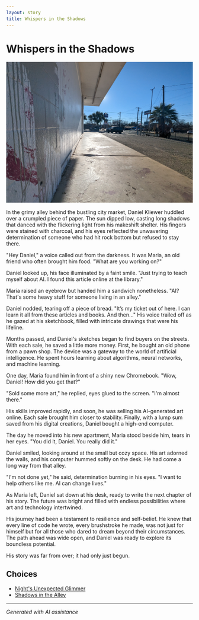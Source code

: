 ```yaml
---
layout: story
title: Whispers in the Shadows
---
```


# Whispers in the Shadows

![Whispers in the Shadows](/input_images/477085949_1376430796875724_8916528934155297778_n.jpg)

In the grimy alley behind the bustling city market, Daniel Kliewer huddled over a crumpled piece of paper. The sun dipped low, casting long shadows that danced with the flickering light from his makeshift shelter. His fingers were stained with charcoal, and his eyes reflected the unwavering determination of someone who had hit rock bottom but refused to stay there.

"Hey Daniel," a voice called out from the darkness. It was Maria, an old friend who often brought him food. "What are you working on?"

Daniel looked up, his face illuminated by a faint smile. "Just trying to teach myself about AI. I found this article online at the library."

Maria raised an eyebrow but handed him a sandwich nonetheless. "AI? That's some heavy stuff for someone living in an alley."

Daniel nodded, tearing off a piece of bread. "It’s my ticket out of here. I can learn it all from these articles and books. And then..." His voice trailed off as he gazed at his sketchbook, filled with intricate drawings that were his lifeline.

Months passed, and Daniel's sketches began to find buyers on the streets. With each sale, he saved a little more money. First, he bought an old phone from a pawn shop. The device was a gateway to the world of artificial intelligence. He spent hours learning about algorithms, neural networks, and machine learning.

One day, Maria found him in front of a shiny new Chromebook. "Wow, Daniel! How did you get that?"

"Sold some more art," he replied, eyes glued to the screen. "I'm almost there."

His skills improved rapidly, and soon, he was selling his AI-generated art online. Each sale brought him closer to stability. Finally, with a lump sum saved from his digital creations, Daniel bought a high-end computer.

The day he moved into his new apartment, Maria stood beside him, tears in her eyes. "You did it, Daniel. You really did it."

Daniel smiled, looking around at the small but cozy space. His art adorned the walls, and his computer hummed softly on the desk. He had come a long way from that alley.

"I'm not done yet," he said, determination burning in his eyes. "I want to help others like me. AI can change lives."

As Maria left, Daniel sat down at his desk, ready to write the next chapter of his story. The future was bright and filled with endless possibilities where art and technology intertwined.

His journey had been a testament to resilience and self-belief. He knew that every line of code he wrote, every brushstroke he made, was not just for himself but for all those who dared to dream beyond their circumstances. The path ahead was wide open, and Daniel was ready to explore its boundless potential.

His story was far from over; it had only just begun.


## Choices

* [Night's Unexpected Glimmer](/_stories/20221010_145455)
* [Shadows in the Alley](/_stories/20221013_140630)


---
*Generated with AI assistance*
